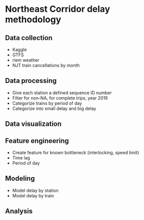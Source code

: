 # Northeast Corridor delay methodology

## Data collection

- Kaggle
- GTFS
- riem weather
- NJT train cancellations by month

## Data processing

- Give each station a defined sequence ID number
- Filter for non-NA, for complete trips, year 2019
- Categorize trains by period of day
- Categorize into small delay and big delay

## Data visualization

## Feature engineering

- Create feature for known bottleneck (interlocking, speed limit)
- Time lag
- Period of day

## Modeling

- Model delay by station
- Model delay by train

## Analysis


